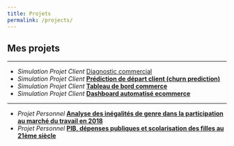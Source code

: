 ```yaml
---
title: Projets
permalink: /projects/
---
```


## Mes projets
--- 

- *Simulation Projet Client* [Diagnostic commercial](https://github.com/enzo-andre/Projet_client_simul-)
- *Simulation Projet Client* [**Prédiction de départ client (churn prediction)**](https://github.com/enzo-andre/Churn_modelisation_telecom)
- *Simulation Projet Client* [**Tableau de bord commerce**](https://github.com/enzo-andre/Dashboard_sales)
- *Simulation Projet Client* [**Dashboard automatisé ecommerce**](https://github.com/enzo-andre/Dashboard_automatise_ecommerce)

--- 

- *Projet Personnel* [**Analyse des inégalités de genre dans la participation au marché du travail en 2018**](https://github.com/enzo-andre/inegalites-genre-monde)
- *Projet Personnel* [**PIB, dépenses publiques et scolarisation des filles au 21ème siècle**](https://github.com/enzo-andre/education-gdp-analysis-)
